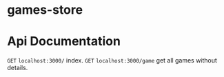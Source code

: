 # games-store

# Api Documentation

```GET``` ```localhost:3000/``` index.
```GET``` ```localhost:3000/game``` get all games without details.
